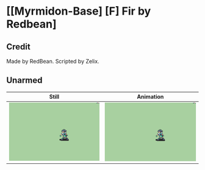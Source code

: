 # [\[Myrmidon-Base\] \[F\] Fir by Redbean]

## Credit

Made by RedBean. 
Scripted by Zelix.
	
## Unarmed

| Still | Animation |
| :---: | :-------: |
| ![Unarmed still](./Unarmed_000.png) | ![Unarmed animation](./Unarmed.gif) |
